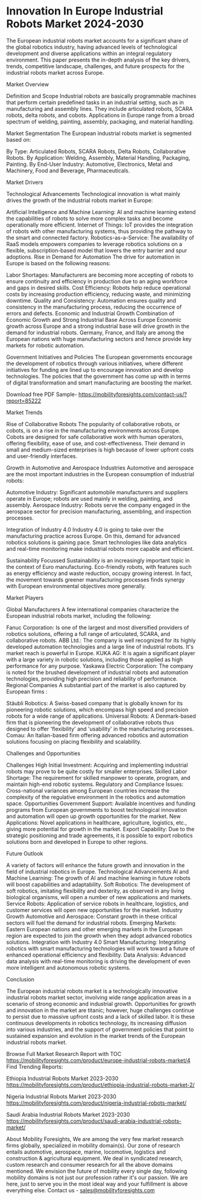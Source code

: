 # Innovation In Europe Industrial Robots Market  2024-2030 #
The European industrial robots market accounts for a significant share of the global robotics industry, having advanced levels of technological development and diverse applications within an integral regulatory environment. This paper presents the in-depth analysis of the key drivers, trends, competitive landscape, challenges, and future prospects for the industrial robots market across Europe.

Market Overview

Definition and Scope
Industrial robots are basically programmable machines that perform certain predefined tasks in an industrial setting, such as in manufacturing and assembly lines. They include articulated robots, SCARA robots, delta robots, and cobots. Applications in Europe range from a broad spectrum of welding, painting, assembly, packaging, and material handling.

Market Segmentation
The European industrial robots market is segmented based on:

By Type: Articulated Robots, SCARA Robots, Delta Robots, Collaborative Robots.
By Application: Welding, Assembly, Material Handling, Packaging, Painting.
By End-User Industry: Automotive, Electronics, Metal and Machinery, Food and Beverage, Pharmaceuticals.

Market Drivers

Technological Advancements
Technological innovation is what mainly drives the growth of the industrial robots market in Europe:

Artificial Intelligence and Machine Learning: AI and machine learning extend the capabilities of robots to solve more complex tasks and become operationally more efficient.
Internet of Things: IoT provides the integration of robots with other manufacturing systems, thus providing the pathway to the smart and connected factory.
Robotics-as-a-Service: The availability of RaaS models empowers companies to leverage robotics solutions on a flexible, subscription-based model that lowers the entry barrier and spur adoptions.
Rise in Demand for Automation
The drive for automation in Europe is based on the following reasons:

Labor Shortages: Manufacturers are becoming more accepting of robots to ensure continuity and efficiency in production due to an aging workforce and gaps in desired skills.
Cost Efficiency: Robots help reduce operational costs by increasing production efficiency, reducing waste, and minimizing downtime.
Quality and Consistency: Automation ensures quality and consistency in the manufacturing process, reducing the occurrence of errors and defects.
Economic and Industrial Growth
Combination of Economic Growth and Strong Industrial Base Across Europe Economic growth across Europe and a strong industrial base will drive growth in the demand for industrial robots. Germany, France, and Italy are among the European nations with huge manufacturing sectors and hence provide key markets for robotic automation.

Government Initiatives and Policies
The European governments encourage the development of robotics through various initiatives, where different initiatives for funding are lined up to encourage innovation and develop technologies. The policies that the government has come up with in terms of digital transformation and smart manufacturing are boosting the market.


Download free PDF Sample- https://mobilityforesights.com/contact-us/?report=85222


 Market Trends 

 Rise of Collaborative Robots
 The popularity of collaborative robots, or cobots, is on a rise in the manufacturing environments across Europe. Cobots are designed for safe collaborative work with human operators, offering flexibility, ease of use, and cost-effectiveness. Their demand in small and medium-sized enterprises is high because of lower upfront costs and user-friendly interfaces.

Growth in Automotive and Aerospace Industries
Automotive and aerospace are the most important industries in the European consumption of industrial robots:

Automotive Industry: Significant automobile manufacturers and suppliers operate in Europe; robots are used mainly in welding, painting, and assembly.
Aerospace Industry: Robots serve the company engaged in the aerospace sector for precision manufacturing, assembling, and inspection processes.

Integration of Industry 4.0
Industry 4.0 is going to take over the manufacturing practice across Europe. On this, demand for advanced robotics solutions is gaining pace. Smart technologies like data analytics and real-time monitoring make industrial robots more capable and efficient.

Sustainability Focussed
Sustainability is an increasingly important topic in the context of Euro manufacturing. Eco-friendly robots, with features such as energy efficiency and waste reduction, occupy growing interest. In fact, the movement towards greener manufacturing processes finds synergy with European environmental objectives more generally.





Market Players

Global Manufacturers
A few international companies characterize the European industrial robots market, including the following:

Fanuc Corporation: Is one of the largest and most diversified providers of robotics solutions, offering a full range of articulated, SCARA, and collaborative robots.
ABB Ltd.: The company is well recognized for its highly developed automation technologies and a large line of industrial robots. It's market reach is powerful in Europe.
KUKA AG: It is again a significant player with a large variety in robotic solutions, including those applied as high performance for any purpose.
Yaskawa Electric Corporation: The company is noted for the brushed development of industrial robots and automation technologies, providing high precision and reliability of performance.
Regional Companies
A substantial part of the market is also captured by European firms :

Stäubli Robotics: A Swiss-based company that is globally known for its pioneering robotic solutions, which encompass high speed and precision robots for a wide range of applications.
Universal Robots: A Denmark-based firm that is pioneering the development of collaborative robots thus designed to offer 'flexibility' and 'usability' in the manufacturing processes.
Comau: An Italian-based firm offering advanced robotics and automation solutions focusing on placing flexibility and scalability.

Challenges and Opportunities

Challenges
High Initial Investment: Acquiring and implementing industrial robots may prove to be quite costly for smaller enterprises.
Skilled Labor Shortage: The requirement for skilled manpower to operate, program, and maintain high-end robotic systems.
Regulatory and Compliance Issues: Cross-national variances among European countries increase the complexity of the regulative environment in the robotics and automation space.
Opportunities
Government Support: Available incentives and funding programs from European governments to boost technological innovation and automation will open up growth opportunities for the market.
New Applications: Novel applications in healthcare, agriculture, logistics, etc., giving more potential for growth in the market.
Export Capability: Due to the strategic positioning and trade agreements, it is possible to export robotics solutions born and developed in Europe to other regions.






Future Outlook

A variety of factors will enhance the future growth and innovation in the field of industrial robotics in Europe.
Technological Advancements
AI and Machine Learning: The growth of AI and machine learning in future robots will boost capabilities and adaptability.
Soft Robotics: The development of soft robotics, imitating flexibility and dexterity, as observed in any living biological organisms, will open a number of new applications and markets.
Service Robots: Application of service robots in healthcare, logistics, and customer services will open new opportunities for the market.
Industry Growth
Automotive and Aerospace: Constant growth in these critical sectors will fuel the demand for industrial robots.
Emerging Markets: Eastern European nations and other emerging markets in the European region are expected to join the growth when they adopt advanced robotics solutions.
Integration with Industry 4.0
Smart Manufacturing: Integrating robotics with smart manufacturing technologies will work toward a future of enhanced operational efficiency and flexibility.
Data Analysis: Advanced data analysis with real-time monitoring is driving the development of even more intelligent and autonomous robotic systems.

Conclusion

The European industrial robots market is a technologically innovative industrial robots market sector, involving wide range application areas in a scenario of strong economic and industrial growth. Opportunities for growth and innovation in the market are titanic; however, huge challenges continue to persist due to massive upfront costs and a lack of skilled labor. It is these continuous developments in robotics technology, its increasing diffusion into various industries, and the support of government policies that point to sustained expansion and evolution in the market trends of the European industrial robots market.


Browse Full Market Research Report with TOC https://mobilityforesights.com/product/europe-industrial-robots-market/4
Find Trending Reports:

Ethiopia Industrial Robots Market 2023-2030 https://mobilityforesights.com/product/ethiopia-industrial-robots-market-2/

Nigeria Industrial Robots Market 2023-2030 https://mobilityforesights.com/product/nigeria-industrial-robots-market/


Saudi Arabia Industrial Robots Market 2023-2030 https://mobilityforesights.com/product/saudi-arabia-industrial-robots-market/


About Mobility Foresights,
We are among the very few market research firms globally, specialized in mobility domain(s). Our zone of research entails automotive, aerospace, marine, locomotive, logistics and construction & agricultural equipment. We deal in syndicated research, custom research and consumer research for all the above domains mentioned.
We envision the future of mobility every single day, following mobility domains is not just our profession rather it's our passion. We are here, just to serve you in the most ideal way and your fulfillment is above everything else. Contact us -  sales@mobilityforesights.com 


